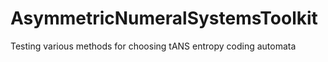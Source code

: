 AsymmetricNumeralSystemsToolkit
===============================

Testing various methods for choosing tANS entropy coding automata

